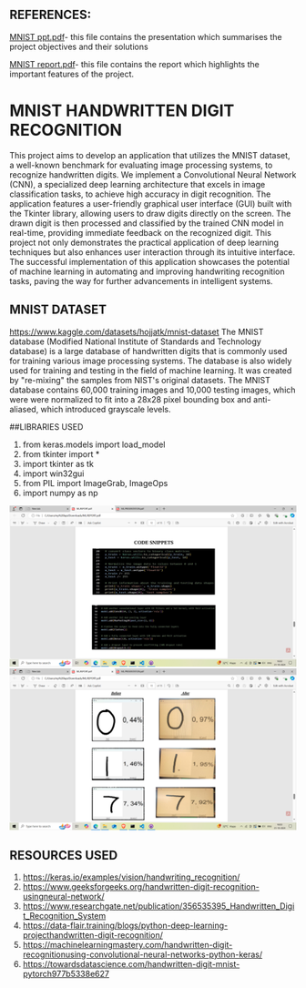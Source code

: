 ## REFERENCES:
[MNIST ppt.pdf](https://github.com/user-attachments/files/17566336/MNIST.ppt.pdf)- this file contains the presentation which summarises the project objectives and their solutions

[MNIST report.pdf](https://github.com/user-attachments/files/17566352/MNIST.report.pdf)- this file contains the report which highlights the important features of the project.

# MNIST HANDWRITTEN DIGIT RECOGNITION 
This project aims to develop an application that utilizes the MNIST dataset, a well-known benchmark for evaluating image processing systems, to recognize handwritten digits. We implement a Convolutional Neural Network (CNN), a specialized deep learning architecture that excels in image classification tasks, to achieve high accuracy in digit recognition. 
The application features a user-friendly graphical user interface (GUI) built with the Tkinter library, allowing users to draw digits directly on the screen. The drawn digit is then processed and classified by the trained CNN model in real-time, providing immediate feedback on the recognized digit. This project 
not only demonstrates the practical application of deep learning techniques but also enhances user interaction through its intuitive interface. The successful implementation of this application showcases the potential of machine learning in automating and improving handwriting recognition tasks, paving the way for further advancements in intelligent systems.

## MNIST DATASET
https://www.kaggle.com/datasets/hojjatk/mnist-dataset
The MNIST database (Modified National Institute of Standards and Technology database) is a large database of handwritten digits that is commonly used for training various image processing systems. The database is also widely used for training and testing in the field of machine learning. It was created by "re-mixing" the samples from NIST's original datasets. The MNIST database contains 60,000 training images and 10,000 testing images, which were were normalized to fit into a 28x28 pixel bounding box and anti-aliased, which introduced grayscale levels.

##LIBRARIES USED 
1. from keras.models import load_model
2. from tkinter import * 
3. import tkinter as tk
4. import win32gui
5. from PIL import ImageGrab, ImageOps
6. import numpy as np

![CODE](image.png)
![OUTPUT](image-1.png)

## RESOURCES USED
1. https://keras.io/examples/vision/handwriting_recognition/ 
2. https://www.geeksforgeeks.org/handwritten-digit-recognition-usingneural-network/ 
3. https://www.researchgate.net/publication/356535395_Handwritten_Digit_Recognition_System 
4. https://data-flair.training/blogs/python-deep-learning-projecthandwritten-digit-recognition/ 
5. https://machinelearningmastery.com/handwritten-digit-recognitionusing-convolutional-neural-networks-python-keras/ 
6. https://towardsdatascience.com/handwritten-digit-mnist-pytorch977b5338e627